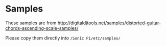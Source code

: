 # Samples

These samples are from http://digitaldjtools.net/samples/distorted-guitar-chords-ascending-scale-samples/ 

Please copy them directly into `/Sonic Pi/etc/samples/`
